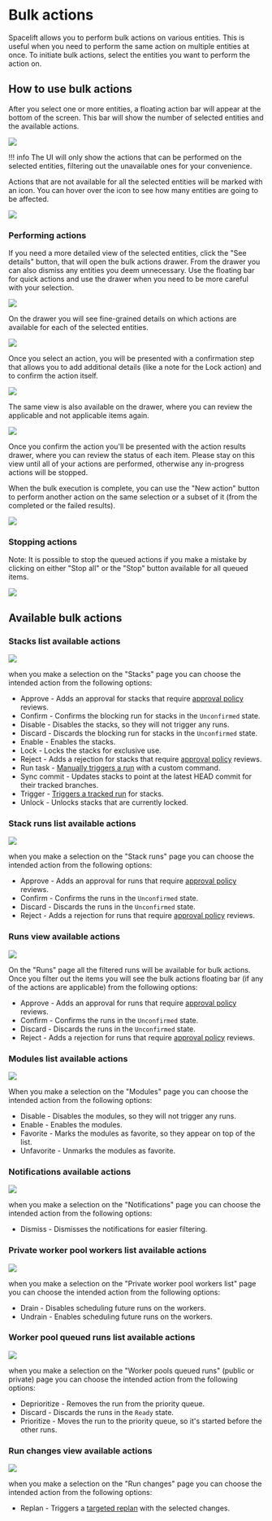 # Bulk actions

Spacelift allows you to perform bulk actions on various entities. This is useful when you need to perform the same action on multiple entities at once. To initiate bulk actions, select the entities you want to perform the action on.

## How to use bulk actions

After you select one or more entities, a floating action bar will appear at the bottom of the screen. This bar will show the number of selected entities and the available actions.

![](../assets/screenshots/bulk-actions/bulk-actions_floating-bar.png)

!!! info
    The UI will only show the actions that can be performed on the selected entities, filtering out the unavailable ones for your convenience.

Actions that are not available for all the selected entities will be marked with an icon. You can hover over the icon to see how many entities are going to be affected.

![](../assets/screenshots/bulk-actions/bulk-actions_partial-action-floating-bar.png)

### Performing actions

If you need a more detailed view of the selected entities, click the "See details" button, that will open the bulk actions drawer. From the drawer you can also dismiss any entities you deem unnecessary. Use the floating bar for quick actions and use the drawer when you need to be more careful with your selection.

![](../assets/screenshots/bulk-actions/bulk-actions_drawer.png)

On the drawer you will see fine-grained details on which actions are available for each of the selected entities.

![](../assets/screenshots/bulk-actions/bulk-actions_partial-action-drawer.png)

Once you select an action, you will be presented with a confirmation step that allows you to add additional details (like a note for the Lock action) and to confirm the action itself.

![](../assets/screenshots/bulk-actions/bulk-actions_confirm-action-floating-bar.png)

The same view is also available on the drawer, where you can review the applicable and not applicable items again.

![](../assets/screenshots/bulk-actions/bulk-actions_confirm-action-drawer.png)

Once you confirm the action you'll be presented with the action results drawer, where you can review the status of each item. Please stay on this view until all of your actions are performed, otherwise any in-progress actions will be stopped.

When the bulk execution is complete, you can use the "New action" button to perform another action on the same selection or a subset of it (from the completed or the failed results).

![](../assets/screenshots/bulk-actions/bulk-actions_result-drawer.png)

### Stopping actions

Note: It is possible to stop the queued actions if you make a mistake by clicking on either "Stop all" or the "Stop" button available for all queued items.

![](../assets/screenshots/bulk-actions/bulk-actions_pending-actions.png)

## Available bulk actions

### Stacks list available actions

![](../assets/screenshots/bulk-actions/bulk-actions_floating-bar.png)

when you make a selection on the "Stacks" page you can choose the intended action from the following options:

- Approve - Adds an approval for stacks that require [approval policy](../concepts/policy/approval-policy.md) reviews.
- Confirm - Confirms the blocking run for stacks in the `Unconfirmed` state.
- Disable - Disables the stacks, so they will not trigger any runs.
- Discard - Discards the blocking run for stacks in the `Unconfirmed` state.
- Enable - Enables the stacks.
- Lock - Locks the stacks for exclusive use.
- Reject - Adds a rejection for stacks that require [approval policy](../concepts/policy/approval-policy.md) reviews.
- Run task - [Manually triggers a run](../concepts/run/task.md) with a custom command.
- Sync commit - Updates stacks to point at the latest HEAD commit for their tracked branches.
- Trigger - [Triggers a tracked run](../concepts/run/tracked.md#triggering-manually) for stacks.
- Unlock - Unlocks stacks that are currently locked.

### Stack runs list available actions

![](../assets/screenshots/bulk-actions/bulk-actions_stack-runs.png)

when you make a selection on the "Stack runs" page you can choose the intended action from the following options:

- Approve - Adds an approval for runs that require [approval policy](../concepts/policy/approval-policy.md) reviews.
- Confirm - Confirms the runs in the `Unconfirmed` state.
- Discard - Discards the runs in the `Unconfirmed` state.
- Reject - Adds a rejection for runs that require [approval policy](../concepts/policy/approval-policy.md) reviews.

### Runs view available actions

![](../assets/screenshots/bulk-actions/bulk-actions_runs.png)

On the "Runs" page all the filtered runs will be available for bulk actions. Once you filter out the items you will see the bulk actions floating bar (if any of the actions are applicable) from the following options:

- Approve - Adds an approval for runs that require [approval policy](../concepts/policy/approval-policy.md) reviews.
- Confirm - Confirms the runs in the `Unconfirmed` state.
- Discard - Discards the runs in the `Unconfirmed` state.
- Reject - Adds a rejection for runs that require [approval policy](../concepts/policy/approval-policy.md) reviews.

### Modules list available actions

![](../assets/screenshots/bulk-actions/bulk-actions_modules.png)

When you make a selection on the "Modules" page you can choose the intended action from the following options:

- Disable - Disables the modules, so they will not trigger any runs.
- Enable - Enables the modules.
- Favorite - Marks the modules as favorite, so they appear on top of the list.
- Unfavorite - Unmarks the modules as favorite.

### Notifications available actions

![](../assets/screenshots/bulk-actions/bulk-actions_notifications.png)

when you make a selection on the "Notifications" page you can choose the intended action from the following options:

- Dismiss - Dismisses the notifications for easier filtering.

### Private worker pool workers list available actions

![](../assets/screenshots/bulk-actions/bulk-actions_private-worker-pool-workers.png)

when you make a selection on the "Private worker pool workers list" page you can choose the intended action from the following options:

- Drain - Disables scheduling future runs on the workers.
- Undrain - Enables scheduling future runs on the workers.

### Worker pool queued runs list available actions

![](../assets/screenshots/bulk-actions/bulk-actions_worker-pool-queued-runs.png)

when you make a selection on the "Worker pools queued runs" (public or private) page you can choose the intended action from the following options:

- Deprioritize - Removes the run from the priority queue.
- Discard - Discards the runs in the `Ready` state.
- Prioritize - Moves the run to the priority queue, so it's started before the other runs.

### Run changes view available actions

![](../assets/screenshots/bulk-actions/bulk-actions_run-changes.png)

when you make a selection on the "Run changes" page you can choose the intended action from the following options:

- Replan - Triggers a [targeted replan](../concepts/run/tracked.md#targeted-replan) with the selected changes.

